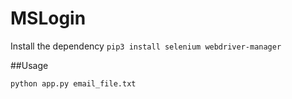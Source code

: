 # MSLogin

Install the dependency
`pip3 install selenium webdriver-manager`

##Usage

`python app.py email_file.txt`
